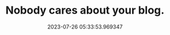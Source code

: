 ---
date: 2023-07-26 05:33:53.969347
link:
  source: web
  source_url: https://roytang.net
  text: Nobody cares about your blog.
  url: https://www.alexmolas.com/2023/07/15/nobody-cares-about-your-blog.html
source: web
syndicated:
- type: mastodon
  url: https://indieweb.social/users/roytang/statuses/110778753674723848
tags:
- blogging
title: Nobody cares about your blog.
---
